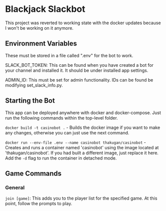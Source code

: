 # Blackjack Slackbot

This project was reverted to working state with the docker updates because I won't be working on it anymore.

## Environment Variables

These must be stored in a file called ".env" for the bot to work.

SLACK_BOT_TOKEN: This can be found when you have created a bot for your channel and
installed it. It should be under installed app settings.

ADMIN_ID: This must be set for admin functionality. IDs can be found be modifying set_slack_info.py.

## Starting the Bot

This app can be deployed anywhere with docker and docker-compose. Just run the following commands within the top-level folder.

`docker build -t casinobot .` - Builds the docker image if you want to make any changes, otherwise you can just use the next command.

`docker run --env-file .env --name casinobot thakugan/casinobot` - Creates and runs a container named 'casinobot' using the image located at 'thakugan/casinobot'. If you had built a different image, just replace it here. Add the `-d` flag to run the container in detached mode.

## Game Commands

### General

`join [game]`: This adds you to the player list for the specified game. At this point, follow the prompts to play.
